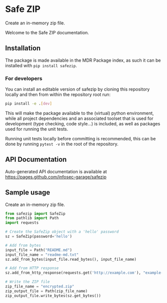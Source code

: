# Safe ZIP
Create an in-memory zip file.

Welcome to the Safe ZIP documentation.


## Installation

The package is made available in the MDR Package index,
as such it can be installed with `pip install safezip`.

### For developers

You can install an editable version of safezip by cloning this repository locally
and then from within the repository root run:
```bash
pip install -e .[dev]
```
This will make the package available to the (virtual) python environment,
while all project dependencies and an associated toolset that is used for development (type checking, code style...)
is included, as well as packages used for running the unit tests.

Running unit tests locally before committing is recommended,
this can be done by running `pytest -v` in the root of the repository.

## API Documentation

Auto-generated API documentation is available at https://pages.github.com/infosec-garage/safezip


## Sample usage

Create an in-memory zip file.
```python
from safezip import SafeZip
from pathlib import Path
import requests

# Create the SafeZip object with a 'hello' password
sz = SafeZip(password='hello')

# Add from bytes
input_file = Path("README.md")
input_file_name = "readme-md.txt"
sz.add_from_bytes(input_file.read_bytes(), input_file_name)

# Add from HTTP response
sz.add_from_http_response(requests.get('http://example.com'), "example-com.html")

# Write the ZIP file
zip_file_name = "encrypted.zip"
zip_output_file = Path(zip_file_name)
zip_output_file.write_bytes(sz.get_bytes())
```
